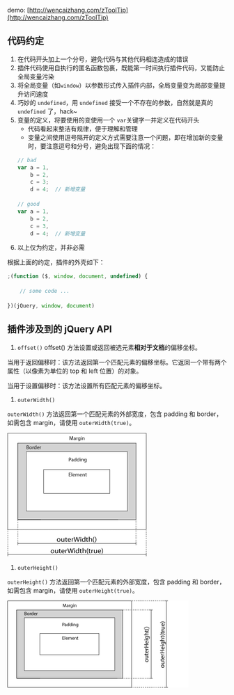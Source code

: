 demo: [http://wencaizhang.com/zToolTip](http://wencaizhang.com/zToolTip)

## 代码约定

1. 在代码开头加上一个分号，避免代码与其他代码相连造成的错误
1. 插件代码使用自执行的匿名函数包裹，既能第一时间执行插件代码，又能防止全局变量污染
1. 将全局变量（如`window`）以参数形式传入插件内部，全局变量变为局部变量提升访问速度
1. 巧妙的 `undefined`，用 `undefined` 接受一个不存在的参数，自然就是真的 `undefined` 了，hack~
1. 变量的定义，将要使用的变使用一个 `var`关键字一并定义在代码开头
	+ 代码看起来整洁有规律，便于理解和管理
	+ 变量之间使用逗号隔开的定义方式需要注意一个问题，即在增加新的变量时，要注意逗号和分号，避免出现下面的情况：
	```js
	// bad
	var a = 1,
	    b = 2,
        c = 3;
        d = 4;  // 新增变量

	// good
	var a = 1,
	    b = 2,
        c = 3,
        d = 4;  // 新增变量
	```
1. 以上仅为约定，并非必需

根据上面的约定，插件的外壳如下：
```js
;(function ($, window, document, undefined) {

	// some code ...

})(jQuery, window, document)
```


## 插件涉及到的 jQuery API
1. `offset()`
offset() 方法设置或返回被选元素**相对于文档**的偏移坐标。

当用于返回偏移时：该方法返回第一个匹配元素的偏移坐标。它返回一个带有两个属性（以像素为单位的 top 和 left 位置）的对象。

当用于设置偏移时：该方法设置所有匹配元素的偏移坐标。
1. `outerWidth()`

`outerWidth()` 方法返回第一个匹配元素的外部宽度，包含 padding 和 border，如需包含 margin，请使用 `outerWidth(true)`。

![outerWidth()](./imgs/img_outerwidth.gif)
1. `outerHeight()`

`outerHeight()` 方法返回第一个匹配元素的外部宽度，包含 padding 和 border，如需包含 margin，请使用 `outerHeight(true)`。

![outerHeight()](./imgs/img_outerheight.gif)


